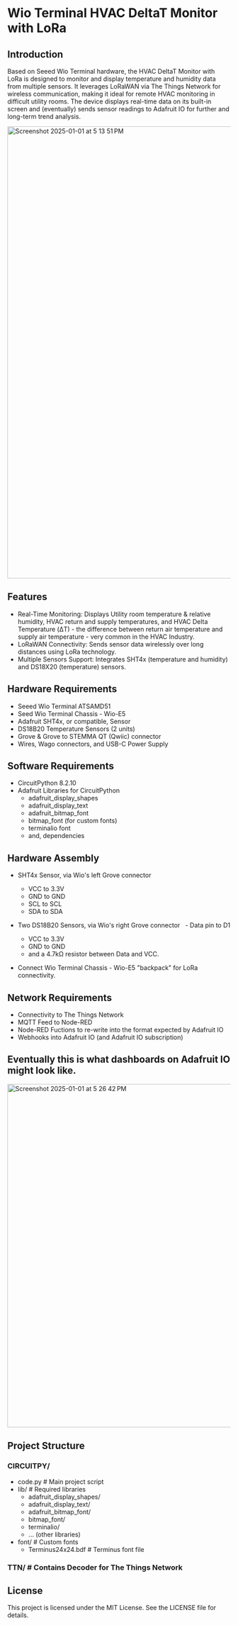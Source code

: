 # Wio Terminal HVAC DeltaT Monitor with LoRa

## Introduction

Based on Seeed Wio Terminal hardware, the HVAC DeltaT Monitor with LoRa is designed to monitor and display temperature and humidity data from multiple sensors. It leverages LoRaWAN via The Things Network for wireless communication, making it ideal for remote HVAC monitoring in difficult utility rooms. The device displays real-time data on its built-in screen and (eventually) sends sensor readings to Adafruit IO for further and long-term trend analysis. 

<img width="1020" alt="Screenshot 2025-01-01 at 5 13 51 PM" src="https://github.com/user-attachments/assets/febe5290-dda0-4197-bb15-f8c5267723b5" />

## Features

 - Real-Time Monitoring: Displays Utility room temperature & relative humidity, HVAC return and supply temperatures, and HVAC Delta Temperature (ΔT) - the difference between return air temperature and supply air temperature - very common in the HVAC Industry.
 - LoRaWAN Connectivity: Sends sensor data wirelessly over long distances using LoRa technology.
 - Multiple Sensors Support: Integrates SHT4x (temperature and humidity) and DS18X20 (temperature) sensors.

## Hardware Requirements

 - Seeed Wio Terminal ATSAMD51
 - Seed Wio Terminal Chassis - Wio-E5
 - Adafruit SHT4x, or compatible, Sensor
 - DS18B20 Temperature Sensors (2 units)
 - Grove & Grove to STEMMA QT (Qwiic) connector 
 - Wires, Wago connectors, and USB-C Power Supply

## Software Requirements

 - CircuitPython 8.2.10
 - Adafruit Libraries for CircuitPython
   - adafruit_display_shapes
   - adafruit_display_text
   - adafruit_bitmap_font
   - bitmap_font (for custom fonts)
   - terminalio font
   - and, dependencies 
  
## Hardware Assembly

 - SHT4x Sensor, via Wio's left Grove connector 
   - VCC to 3.3V 
   - GND to GND
   - SCL to SCL
   - SDA to SDA
    
 - Two DS18B20 Sensors, via Wio's right Grove connector
   - Data pin to D1
   - VCC to 3.3V
   - GND to GND
   - and a 4.7kΩ resistor between Data and VCC.

 - Connect Wio Terminal Chassis - Wio-E5 "backpack" for LoRa connectivity.

## Network Requirements

  - Connectivity to The Things Network
  - MQTT Feed to Node-RED
  - Node-RED Fuctions to re-write into the format expected by Adafruit IO
  - Webhooks into Adafruit IO (and Adafruit IO subscription)

## Eventually this is what dashboards on Adafruit IO might look like.

<img width="775" alt="Screenshot 2025-01-01 at 5 26 42 PM" src="https://github.com/user-attachments/assets/3d958ba3-b71c-4eda-be81-091110fe4d21" />

## Project Structure 

### CIRCUITPY/
  - code.py  # Main project script
  - lib/     # Required libraries
    - adafruit_display_shapes/
    - adafruit_display_text/
    - adafruit_bitmap_font/
    - bitmap_font/
    - terminalio/
    - ... (other libraries)
  - font/                   # Custom fonts
    - Terminus24x24.bdf   # Terminus font file
      
 ### TTN/ # Contains Decoder for The Things Network

## License

This project is licensed under the MIT License. See the LICENSE file for details.

